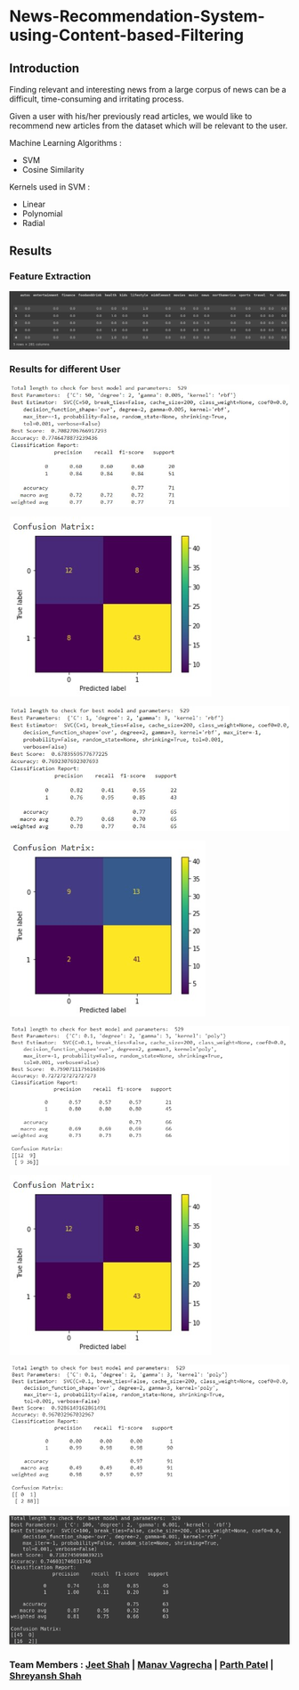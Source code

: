 # News-Recommendation-System-using-Content-based-Filtering

## Introduction
Finding relevant and interesting news from a large corpus of news can be a difficult, time-consuming and irritating process.

Given a user with his/her previously read articles, we would like to recommend new articles from the dataset which will be relevant to the user.

Machine Learning Algorithms :

- SVM
- Cosine Similarity

Kernels used in SVM :

- Linear
- Polynomial
- Radial

## Results

### Feature Extraction
![alt text](https://github.com/caped-crusader16/CSE523-Machine-Learning-Team-Gryffindor/blob/main/Results/Feature_extraction.png)

### Results for different User

![alt text](https://github.com/caped-crusader16/CSE523-Machine-Learning-Team-Gryffindor/blob/main/Results/User4_log.jpg)

![alt text](https://github.com/caped-crusader16/CSE523-Machine-Learning-Team-Gryffindor/blob/main/Results/User4_cm.jpg)

![alt text](https://github.com/caped-crusader16/CSE523-Machine-Learning-Team-Gryffindor/blob/main/Results/User5_log.jpg)

![alt text](https://github.com/caped-crusader16/CSE523-Machine-Learning-Team-Gryffindor/blob/main/Results/User5_cm.jpg)

![alt text](https://github.com/caped-crusader16/CSE523-Machine-Learning-Team-Gryffindor/blob/main/Results/results_for_User-1.png)

![alt text](https://github.com/caped-crusader16/CSE523-Machine-Learning-Team-Gryffindor/blob/main/Results/User1_cm.jpg)

![alt text](https://github.com/caped-crusader16/CSE523-Machine-Learning-Team-Gryffindor/blob/main/Results/results_for_User-2.png)

![alt text](https://github.com/caped-crusader16/CSE523-Machine-Learning-Team-Gryffindor/blob/main/Results/results_for_User-3.png)

### Team Members : [Jeet Shah](https://github.com/jds311) | [Manav Vagrecha](https://github.com/caped-crusader16) | [Parth Patel](https://github.com/parth-27) | [Shreyansh Shah](https://github.com/shreyanshshah27)

